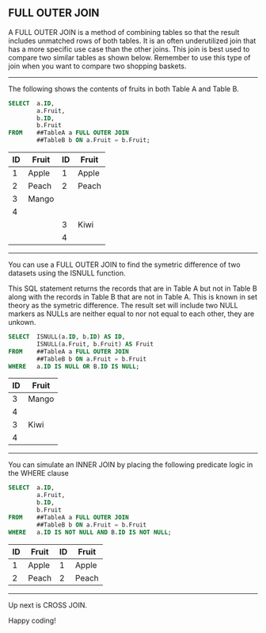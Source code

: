 ## FULL OUTER JOIN

A FULL OUTER JOIN is a method of combining tables so that the result includes unmatched rows of both tables. It is an often underutilized join that has a more specific use case than the other joins.  This join is best used to compare two similar tables as shown below.  Remember to use this type of join when you want to compare two shopping baskets.

----

The following shows the contents of fruits in both Table A and Table B.

```sql
SELECT  a.ID,
        a.Fruit,
        b.ID,
        b.Fruit
FROM    ##TableA a FULL OUTER JOIN
        ##TableB b ON a.Fruit = b.Fruit;
```

| ID     | Fruit  | ID     | Fruit  |
|--------|--------|--------|--------|
| 1      | Apple  | 1      | Apple  |
| 2      | Peach  | 2      | Peach  |
| 3      | Mango  | <NULL> | <NULL> |
| 4      | <NULL> | <NULL> | <NULL> |
| <NULL> | <NULL> | 3      | Kiwi   |
| <NULL> | <NULL> | 4      | <NULL> |

---
  
You can use a FULL OUTER JOIN to find the symetric difference of two datasets using the ISNULL function.

This SQL statement returns the records that are in Table A but not in Table B along with the records in Table B that are not in Table A.  This is known in set theory as the symetric difference.  The result set will include two NULL markers as NULLs are neither equal to nor not equal to each other, they are unkown.
 
```sql 
SELECT  ISNULL(a.ID, b.ID) AS ID,
        ISNULL(a.Fruit, b.Fruit) AS Fruit
FROM    ##TableA a FULL OUTER JOIN
        ##TableB b ON a.Fruit = b.Fruit
WHERE   a.ID IS NULL OR B.ID IS NULL;
```
  
|   ID   | Fruit  |
|--------|--------|
| 3      | Mango  |
| 4      | <NULL> |
| 3      | Kiwi   |
| 4      | <NULL> |
  
---
  
You can simulate an INNER JOIN by placing the following predicate logic in the WHERE clause
  
```sql
SELECT  a.ID,
        a.Fruit,
        b.ID,
        b.Fruit
FROM    ##TableA a FULL OUTER JOIN
        ##TableB b ON a.Fruit = b.Fruit
WHERE   a.ID IS NOT NULL AND B.ID IS NOT NULL;
```

| ID | Fruit | ID | Fruit |
|----|-------|----|-------|
|  1 | Apple |  1 | Apple |
|  2 | Peach |  2 | Peach |

---
  
Up next is CROSS JOIN.
  
Happy coding!
  
  

  
